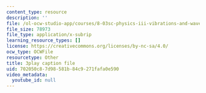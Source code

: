 ```yaml
---
content_type: resource
description: ''
file: /ol-ocw-studio-app/courses/8-03sc-physics-iii-vibrations-and-waves-fall-2016/702050c87d98581b84c9271fafa0e590_T2n6fVybLcU.vtt
file_size: 78973
file_type: application/x-subrip
learning_resource_types: []
license: https://creativecommons.org/licenses/by-nc-sa/4.0/
ocw_type: OCWFile
resourcetype: Other
title: 3play caption file
uid: 702050c8-7d98-581b-84c9-271fafa0e590
video_metadata:
  youtube_id: null
---
```

